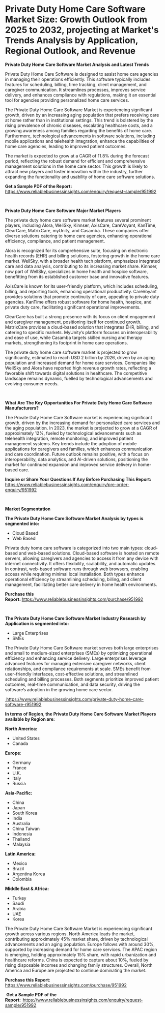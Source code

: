 <p><h1>Private Duty Home Care Software Market Size: Growth Outlook from 2025 to 2032, projecting at Market's Trends Analysis by Application, Regional Outlook, and Revenue</h1></p><p><strong>Private Duty Home Care Software Market Analysis and Latest Trends</strong></p>
<p><p>Private Duty Home Care Software is designed to assist home care agencies in managing their operations efficiently. This software typically includes features for scheduling, billing, time tracking, client management, and caregiver communication. It streamlines processes, improves service delivery, and enhances compliance with regulations, making it an essential tool for agencies providing personalized home care services.</p><p>The Private Duty Home Care Software Market is experiencing significant growth, driven by an increasing aging population that prefers receiving care at home rather than in institutional settings. This trend is bolstered by the rising prevalence of chronic diseases, escalating healthcare costs, and a growing awareness among families regarding the benefits of home care. Furthermore, technological advancements in software solutions, including mobile applications and telehealth integration, enhance the capabilities of home care agencies, leading to improved patient outcomes. </p><p>The market is expected to grow at a CAGR of 11.8% during the forecast period, reflecting the robust demand for efficient and comprehensive management solutions in the home care sector. This growth is likely to attract new players and foster innovation within the industry, further expanding the functionality and usability of home care software solutions.</p></p>
<p><strong>Get a Sample PDF of the Report:&nbsp;</strong> <a href="https://www.reliablebusinessinsights.com/enquiry/request-sample/951992?utm_campaign=3679&utm_medium=2&utm_source=Github&utm_content=ia&utm_term=17042025&utm_id=private-duty-home-care-software">https://www.reliablebusinessinsights.com/enquiry/request-sample/951992</a></p>
<p>&nbsp;</p>
<p><strong>Private Duty Home Care Software Major Market Players</strong></p>
<p><p>The private duty home care software market features several prominent players, including Alora, WellSky, Kinnser, AxisCare, CareVoyant, KanTime, ClearCare, MatrixCare, myUnity, and Casamba. These companies offer diverse solutions catering to home care agencies, enhancing operational efficiency, compliance, and patient management.</p><p>Alora is recognized for its comprehensive suite, focusing on electronic health records (EHR) and billing solutions, fostering growth in the home care market. WellSky, with a broader health tech platform, emphasizes integrated care and data analysis, contributing to its increasing market share. Kinnser, now part of WellSky, specializes in home health and hospice software, benefitting from its established customer base and innovative features.</p><p>AxisCare is known for its user-friendly platform, which includes scheduling, billing, and reporting tools, enhancing operational productivity. CareVoyant provides solutions that promote continuity of care, appealing to private duty agencies. KanTime offers robust software for home health, hospice, and private duty care, facilitating significant operational improvements.</p><p>ClearCare has built a strong presence with its focus on client engagement and caregiver management, positioning itself for continued growth. MatrixCare provides a cloud-based solution that integrates EHR, billing, and catering to specific markets. MyUnity’s platform focuses on interoperability and ease of use, while Casamba targets skilled nursing and therapy markets, strengthening its footprint in home care operations.</p><p>The private duty home care software market is projected to grow significantly, estimated to reach USD 2 billion by 2026, driven by an aging population and increased demand for home care services. Companies like WellSky and Alora have reported high revenue growth rates, reflecting a favorable shift towards digital solutions in healthcare. The competitive landscape remains dynamic, fuelled by technological advancements and evolving consumer needs.</p></p>
<p>&nbsp;</p>
<p><strong>What Are The Key Opportunities For Private Duty Home Care Software Manufacturers?</strong></p>
<p><p>The Private Duty Home Care Software market is experiencing significant growth, driven by the increasing demand for personalized care services and the aging population. In 2023, the market is projected to grow at a CAGR of approximately 12%, fueled by technological advancements such as telehealth integration, remote monitoring, and improved patient management systems. Key trends include the adoption of mobile applications for caregivers and families, which enhances communication and care coordination. Future outlook remains positive, with a focus on interoperability, data analytics, and AI-driven solutions, positioning the market for continued expansion and improved service delivery in home-based care.</p></p>
<p><strong>Inquire or Share Your Questions If Any Before Purchasing This Report:</strong> <a href="https://www.reliablebusinessinsights.com/enquiry/pre-order-enquiry/951992?utm_campaign=3679&utm_medium=2&utm_source=Github&utm_content=ia&utm_term=17042025&utm_id=private-duty-home-care-software">https://www.reliablebusinessinsights.com/enquiry/pre-order-enquiry/951992</a></p>
<p>&nbsp;</p>
<p><strong>Market Segmentation</strong></p>
<p><strong>The Private Duty Home Care Software Market Analysis by types is segmented into:</strong></p>
<p><ul><li>Cloud Based</li><li>Web Based</li></ul></p>
<p><p>Private duty home care software is categorized into two main types: cloud-based and web-based solutions. Cloud-based software is hosted on remote servers, allowing caregivers and agencies to access it from any device with internet connectivity. It offers flexibility, scalability, and automatic updates. In contrast, web-based software runs through web browsers, enabling access while requiring minimal local installation. Both types enhance operational efficiency by streamlining scheduling, billing, and client management, facilitating better care delivery in home health environments.</p></p>
<p><strong>Purchase this Report:&nbsp;</strong><a href="https://www.reliablebusinessinsights.com/purchase/951992?utm_campaign=3679&utm_medium=2&utm_source=Github&utm_content=ia&utm_term=17042025&utm_id=private-duty-home-care-software">https://www.reliablebusinessinsights.com/purchase/951992</a></p>
<p>&nbsp;</p>
<p><strong>The Private Duty Home Care Software Market Industry Research by Application is segmented into:</strong></p>
<p><ul><li>Large Enterprises</li><li>SMEs</li></ul></p>
<p><p>The Private Duty Home Care Software market serves both large enterprises and small to medium-sized enterprises (SMEs) by optimizing operational efficiency and enhancing service delivery. Large enterprises leverage advanced features for managing extensive caregiver networks, client relationships, and compliance requirements at scale. SMEs benefit from user-friendly interfaces, cost-effective solutions, and streamlined scheduling and billing processes. Both segments prioritize improved patient outcomes, real-time communication, and data security, driving the software’s adoption in the growing home care sector.</p></p>
<p><a href="https://www.reliablebusinessinsights.com/private-duty-home-care-software-r951992?utm_campaign=3679&utm_medium=2&utm_source=Github&utm_content=ia&utm_term=17042025&utm_id=private-duty-home-care-software">&nbsp;https://www.reliablebusinessinsights.com/private-duty-home-care-software-r951992</a></p>
<p><strong>In terms of Region, the Private Duty Home Care Software Market Players available by Region are:</strong></p>
<p>
    <p> <strong> North America: </strong>
        <ul>
            <li>United States</li>
            <li>Canada</li>
        </ul>
        </p> 
    <p> <strong> Europe: </strong>
        <ul>
            <li>Germany</li>
            <li>France</li>
            <li>U.K.</li>
            <li>Italy</li>
            <li>Russia</li>
        </ul>
        </p> 
    <p> <strong> Asia-Pacific: </strong>
        <ul>
            <li>China</li>
            <li>Japan</li>
            <li>South Korea</li>
            <li>India</li>
            <li>Australia</li>
            <li>China Taiwan</li>
            <li>Indonesia</li>
            <li>Thailand</li>
            <li>Malaysia</li>
        </ul>
        </p> 
    <p> <strong> Latin America: </strong>
        <ul>
            <li>Mexico</li>
            <li>Brazil</li>
            <li>Argentina Korea</li>
            <li>Colombia</li>
        </ul>
        </p> 
    <p> <strong> Middle East & Africa: </strong>
        <ul>
            <li>Turkey</li>
            <li>Saudi</li>
            <li>Arabia</li>
            <li>UAE</li>
            <li>Korea</li>
        </ul>
    </p>
    </p>
<p><p>The Private Duty Home Care Software Market is experiencing significant growth across various regions. North America leads the market, contributing approximately 45% market share, driven by technological advancements and an aging population. Europe follows with around 30%, supported by increasing demand for home care services. The APAC region is emerging, holding approximately 15% share, with rapid urbanization and healthcare reforms. China is expected to capture about 10%, fueled by rising disposable incomes and changing family structures. Overall, North America and Europe are projected to continue dominating the market.</p></p>
<p><strong>Purchase this Report: </strong><a href="https://www.reliablebusinessinsights.com/purchase/951992?utm_campaign=3679&utm_medium=2&utm_source=Github&utm_content=ia&utm_term=17042025&utm_id=private-duty-home-care-software">https://www.reliablebusinessinsights.com/purchase/951992</a></p>
<p>&nbsp;<strong>Get a Sample PDF of the Report:&nbsp;&nbsp;</strong><a href="https://www.reliablebusinessinsights.com/enquiry/request-sample/951992?utm_campaign=3679&utm_medium=2&utm_source=Github&utm_content=ia&utm_term=17042025&utm_id=private-duty-home-care-software">https://www.reliablebusinessinsights.com/enquiry/request-sample/951992</a></p>
<p><strong></strong></p>
<p><p></p><p></p><p></p></p>